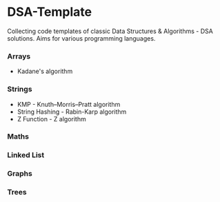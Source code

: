 # DSA-Template
Collecting code templates of classic Data Structures &amp; Algorithms - DSA solutions. Aims for various programming languages.

### Arrays
- Kadane's algorithm

### Strings
- KMP - Knuth–Morris–Pratt algorithm
- String Hashing - Rabin-Karp algorithm
- Z Function - Z algorithm

### Maths

### Linked List

### Graphs

### Trees
